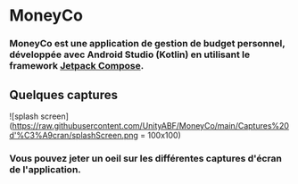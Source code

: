 # MoneyCo

### MoneyCo est une application de gestion de budget personnel, développée avec Android Studio (Kotlin) en utilisant le framework [Jetpack Compose](https://developer.android.com/jetpack/compose).  


## Quelques captures

![splash screen](https://raw.githubusercontent.com/UnityABF/MoneyCo/main/Captures%20d'%C3%A9cran/splashScreen.png = 100x100)



### Vous pouvez jeter un oeil sur les différentes captures d'écran de l'application.
